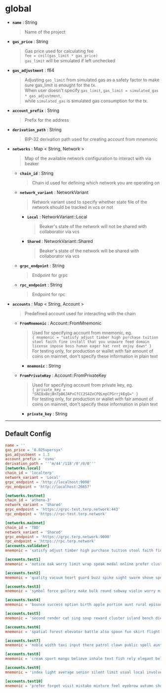 # global

* **`name`** : String  
  
   > 
   > Name of the project  
   > 
  
  

* **`gas_price`** : String  
  
   > 
   > Gas price used for calculating fee  
   > `fee = ceil(gas_limit * gas_price)`  
   > `gas_limit` will be simulated if left unchecked  
   > 
  
  

* **`gas_adjustment`** : f64  
  
   > 
   > Adjusting `gas_limit` from simulated gas as a safety factor to make sure gas_limit is enought for the tx.  
   > When user doesn't specify `gas_limit`, `gas_limit = simulated_gas * gas_adjustment`,  
   > while `simulated_gas` is simulated gas consumption for the tx.  
   > 
  
  

* **`account_prefix`** : String  
  
   > 
   > Prefix for the address  
   > 
  
  

* **`derivation_path`** : String  
  
   > 
   > BIP-32 derivation path used for creating account from mnemonic  
   > 
  
  

* **`networks`** : Map < String, Network >  
  
   > 
   > Map of the available network configuration to interact with via beaker  
   > 
  
  * **`chain_id`** : String  
    
     > 
     > Chain id used for defining which network you are operating on  
     > 
    
    
  
  * **`network_variant`** : NetworkVariant  
    
     > 
     > Network variant used to specify whether state file of the network should be tracked in vcs or not  
     > 
    
    * **`Local`** : NetworkVariant::Local  
      
       > 
       > Beaker's state of the network will not be shared with collaborator via vcs  
       > 
      
      
    
    * **`Shared`** : NetworkVariant::Shared  
      
       > 
       > Beaker's state of the network will be shared with collaborator via vcs  
       > 
      
      
  
  * **`grpc_endpoint`** : String  
    
     > 
     > Endpoint for grpc  
     > 
    
    
  
  * **`rpc_endpoint`** : String  
    
     > 
     > Endpoint for rpc  
     > 
    
    

* **`accounts`** : Map < String, Account >  
  
   > 
   > Predefined account used for interacting with the chain  
   > 
  
  * **`FromMnemonic`** : Account::FromMnemonic  
    
     > 
     > Used for specifying account from mnemonic, eg.  
     > `{ mnemonic = "satisfy adjust timber high purchase tuition stool faith fine install that you unaware feed domain license impose boss human eager hat rent enjoy dawn" }`  
     > For testing only, for production or wallet with fair amount of coins on mainnet, don't specify these information in plain text  
     > 
    
    * **`mnemonic`** : String  
      
       > 
      
      
  
  * **`FromPrivateKey`** : Account::FromPrivateKey  
    
     > 
     > Used for specifying account from private key, eg.  
     > `{ private_key = "SNI8xBejBnTpB6JAPxCfCC2S4ZeCPQLmpCPGrrjkEgQ=" }`  
     > For testing only, for production or wallet with fair amount of coins on mainnet, don't specify these information in plain text  
     > 
    
    * **`private_key`** : String  
      
       > 
      
      

---

## Default Config

```toml
name = ''
gas_price = '0.025upersyx'
gas_adjustment = 1.3
account_prefix = 'osmo'
derivation_path = '''m/44'/118'/0'/0/0'''
[networks.local]
chain_id = 'localterp'
network_variant = 'Local'
grpc_endpoint = 'http://localhost:9090'
rpc_endpoint = 'http://localhost:26657'

[networks.testnet]
chain_id = 'athena-3'
network_variant = 'Shared'
grpc_endpoint = 'https://grpc-test.terp.network:443'
rpc_endpoint = 'https://rpc-test.terp.network'

[networks.mainnet]
chain_id = 'TBD'
network_variant = 'Shared'
grpc_endpoint = 'https://grpc.terp.network:9090'
rpc_endpoint = 'https://rpc.terp.network'
[accounts.validator]
mnemonic = 'satisfy adjust timber high purchase tuition stool faith fine install that you unaware feed domain license impose boss human eager hat rent enjoy dawn'

[accounts.test1]
mnemonic = 'notice oak worry limit wrap speak medal online prefer cluster roof addict wrist behave treat actual wasp year salad speed social layer crew genius'

[accounts.test2]
mnemonic = 'quality vacuum heart guard buzz spike sight swarm shove special gym robust assume sudden deposit grid alcohol choice devote leader tilt noodle tide penalty'

[accounts.test3]
mnemonic = 'symbol force gallery make bulk round subway violin worry mixture penalty kingdom boring survey tool fringe patrol sausage hard admit remember broken alien absorb'

[accounts.test4]
mnemonic = 'bounce success option birth apple portion aunt rural episode solution hockey pencil lend session cause hedgehog slender journey system canvas decorate razor catch empty'

[accounts.test5]
mnemonic = 'second render cat sing soup reward cluster island bench diet lumber grocery repeat balcony perfect diesel stumble piano distance caught occur example ozone loyal'

[accounts.test6]
mnemonic = 'spatial forest elevator battle also spoon fun skirt flight initial nasty transfer glory palm drama gossip remove fan joke shove label dune debate quick'

[accounts.test7]
mnemonic = 'noble width taxi input there patrol clown public spell aunt wish punch moment will misery eight excess arena pen turtle minimum grain vague inmate'

[accounts.test8]
mnemonic = 'cream sport mango believe inhale text fish rely elegant below earth april wall rug ritual blossom cherry detail length blind digital proof identify ride'

[accounts.test9]
mnemonic = 'index light average senior silent limit usual local involve delay update rack cause inmate wall render magnet common feature laundry exact casual resource hundred'

[accounts.test10]
mnemonic = 'prefer forget visit mistake mixture feel eyebrow autumn shop pair address airport diesel street pass vague innocent poem method awful require hurry unhappy shoulder'
```